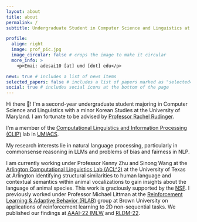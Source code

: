 ```yaml
---
layout: about
title: about
permalink: /
subtitle: Undergraduate Student in Computer Science and Linguistics at  <a href='https://umd.edu/'>University of Maryland, College Park</a>. 

profile:
  align: right
  image: prof_pic.jpg
  image_circular: false # crops the image to make it circular
  more_info: >
    <p>Emai: adesai10 [at] umd [dot] edu</p>

news: true # includes a list of news items
selected_papers: false # includes a list of papers marked as "selected={true}"
social: true # includes social icons at the bottom of the page
---
```


Hi there 👋! I'm a second-year undergraduate student majoring in Computer Science and Linguistics with a minor Korean Studies at the University of Maryland. I am fortunate to be advised by [Professor Rachel Rudinger](https://rudinger.github.io/). 

I'm a member of the [Computational Linguistics and Information Processing (CLIP)](https://wiki.umiacs.umd.edu/clip/index.php/Main_Page) lab in [UMIACS](https://www.umiacs.umd.edu/).

My research interests lie in natural language processing, particularly in commonsense reasoning in LLMs and problems of bias and fairness in NLP.

I am currently working under Professor Kenny Zhu and Sinong Wang at the [Arlington Computational Linguistics Lab (ACL^2)](https://acl-group.github.io/) at the University of Texas at Arlington identifying structural similarities to human language and contextual semantics within animal vocalizations to gain insights about the language of animal species. This work is graciously supported by the [NSF](https://www.nsf.gov/crssprgm/reu/). I previously worked under Professor Michael Littman at the [Reinforcement Learning & Adaptive Behavior (RLAB)](http://bigai.cs.brown.edu/) group at Brown University on applications of reinforcement learning to 2D non-sequential tasks. We published our findings at [AAAI-22 IMLW](https://sites.google.com/view/aaai22-imlw) and [RLDM-22](https://rldm.org/the-5th-multidisciplinary-conference-on-reinforcement-learning-and-decision-making-rldm2022/).